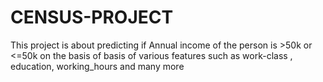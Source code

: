 # CENSUS-PROJECT
This project is about predicting if Annual income of the person is >50k or &lt;=50k on the basis of basis of various features such as  work-class , education, working_hours and many more
